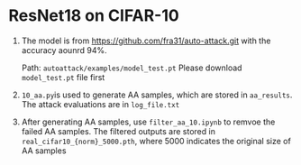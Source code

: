 # ResNet18 on CIFAR-10
1. The model is from https://github.com/fra31/auto-attack.git with the accuracy aounrd 94%.

    Path: `autoattack/examples/model_test.pt` Please download `model_test.pt` file first

2. `10_aa.py`is used to generate AA samples, which are stored in `aa_results`. The attack evaluations  are in `log_file.txt`

3. After generating AA samples, use `filter_aa_10.ipynb` to remvoe the failed AA samples. The filtered outputs are stored in `real_cifar10_{norm}_5000.pth`, where 5000 indicates the original size of AA samples
